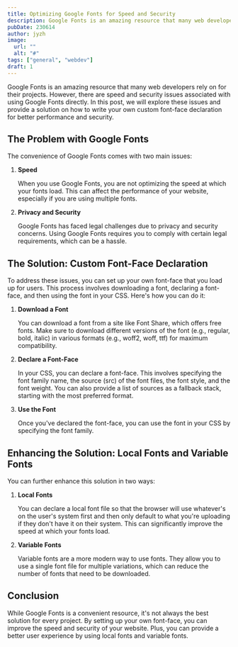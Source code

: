 ```yaml
---
title: Optimizing Google Fonts for Speed and Security
description: Google Fonts is an amazing resource that many web developers rely on for their projects
pubDate: 230614
author: jyzh
image:
  url: ""
  alt: "#"
tags: ["general", "webdev"]
draft: 1
---
```


Google Fonts is an amazing resource that many web developers rely on for their
projects. However, there are speed and security issues associated with using
Google Fonts directly. In this post, we will explore these issues and provide a
solution on how to write your own custom font-face declaration for better
performance and security.

## The Problem with Google Fonts

The convenience of Google Fonts comes with two main issues:

1. **Speed**

   When you use Google Fonts, you are not optimizing the speed at which your
   fonts load. This can affect the performance of your website, especially if
   you are using multiple fonts.

2. **Privacy and Security**

   Google Fonts has faced legal challenges due to privacy and security concerns.
   Using Google Fonts requires you to comply with certain legal requirements,
   which can be a hassle.

## The Solution: Custom Font-Face Declaration

To address these issues, you can set up your own font-face that you load up for
users. This process involves downloading a font, declaring a font-face, and then
using the font in your CSS. Here's how you can do it:

1. **Download a Font**

   You can download a font from a site like Font Share, which offers free fonts.
   Make sure to download different versions of the font (e.g., regular, bold,
   italic) in various formats (e.g., woff2, woff, ttf) for maximum
   compatibility.

2. **Declare a Font-Face**

   In your CSS, you can declare a font-face. This involves specifying the font
   family name, the source (src) of the font files, the font style, and the font
   weight. You can also provide a list of sources as a fallback stack, starting
   with the most preferred format.

3. **Use the Font**

   Once you've declared the font-face, you can use the font in your CSS by
   specifying the font family.

## Enhancing the Solution: Local Fonts and Variable Fonts

You can further enhance this solution in two ways:

1. **Local Fonts**

   You can declare a local font file so that the browser will use whatever's on
   the user's system first and then only default to what you're uploading if
   they don't have it on their system. This can significantly improve the speed
   at which your fonts load.

2. **Variable Fonts**

   Variable fonts are a more modern way to use fonts. They allow you to use a
   single font file for multiple variations, which can reduce the number of
   fonts that need to be downloaded.

## Conclusion

While Google Fonts is a convenient resource, it's not always the best solution
for every project. By setting up your own font-face, you can improve the speed
and security of your website. Plus, you can provide a better user experience by
using local fonts and variable fonts.
